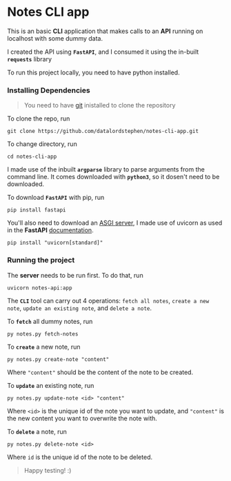 # Notes CLI app
This is an basic **CLI** application that makes calls to an **API** running on localhost with some dummy data.

I created the API using **`FastAPI`**, and I consumed it using the in-built **`requests`** library

To run this project locally, you need to have python installed.

### Installing Dependencies
>You need to have [git](https://git-scm.com/) inistalled to clone the repository

To clone the repo, run
```
git clone https://github.com/datalordstephen/notes-cli-app.git
```

To change directory, run
```
cd notes-cli-app
```

I made use of the inbuilt **`argparse`** library to parse arguments from the command line. It comes downloaded with **`python3`**, so it dosen't need to be downloaded.

To download **`FastAPI`** with pip, run
```
pip install fastapi
```

You'll also need to download an [ASGI server](https://asgi.readthedocs.io/en/latest/), I made use of uvicorn as used in the **FastAPI** [documentation](https://fastapi.tiangolo.com/).
```
pip install "uvicorn[standard]"
```

### Running the project
The **server** needs to be run first. To do that, run
```
uvicorn notes-api:app
```

The **`CLI`** tool can carry out 4 operations: `fetch all notes`, `create a new note`, `update an existing note`, and `delete a note`.

To **`fetch`** all dummy notes, run 
```
py notes.py fetch-notes
```

To **`create`** a new note, run 
```
py notes.py create-note "content"
``` 
Where `"content"` should be the content of the note to be created.


To **`update`** an existing note, run
```
py notes.py update-note <id> "content"
```
Where `<id>` is the unique id of the note you want to update, and `"content"` is the new content you want to overwrite the note with.


To **`delete`** a note, run 
```
py notes.py delete-note <id>
```
Where `id` is the unique id of the note to be deleted.



> Happy testing! :)


